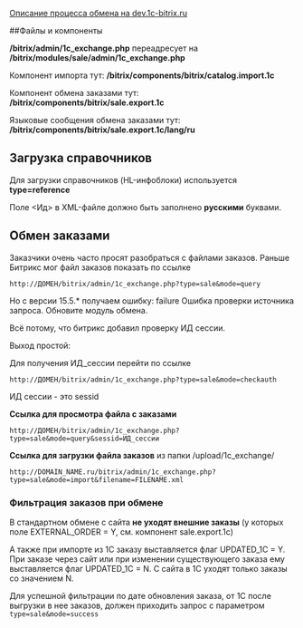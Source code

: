 [Описание процесса обмена на dev.1c-bitrix.ru](http://dev.1c-bitrix.ru/api_help/sale/algorithms/data_2_site.php)

##Файлы и компоненты

**/bitrix/admin/1c_exchange.php** переадресует на **/bitrix/modules/sale/admin/1c_exchange.php**

Компонент импорта тут: **/bitrix/components/bitrix/catalog.import.1c**

Компонент обмена заказами тут: **/bitrix/components/bitrix/sale.export.1c**

Языковые сообщения обмена заказами тут: **/bitrix/components/bitrix/sale.export.1c/lang/ru**


## Загрузка справочников

Для загрузки справочников (HL-инфоблоки) используется **type=reference**

Поле <Ид> в XML-файле должно быть заполнено **русскими** буквами.


## Обмен заказами

Заказчики очень часто просят разобраться с файлами заказов. Раньше Битрикс мог файл заказов показать по ссылке 
```
http://ДОМЕН/bitrix/admin/1c_exchange.php?type=sale&mode=query
```
Но с версии 15.5.* получаем ошибку: failure Ошибка проверки источника запроса. Обновите модуль обмена.

Всё потому, что битрикс добавил проверку ИД сессии.

Выход простой:

Для получения ИД_сессии перейти по ссылке
```
http://ДОМЕН/bitrix/admin/1c_exchange.php?type=sale&mode=checkauth
```
ИД сессии - это sessid

**Ссылка для просмотра файла с заказами**
```
http://ДОМЕН/bitrix/admin/1c_exchange.php?type=sale&mode=query&sessid=ИД_сессии
```

**Ссылка для загрузки файла заказов** из папки /upload/1c_exchange/
```
http://DOMAIN_NAME.ru/bitrix/admin/1c_exchange.php?type=sale&mode=import&filename=FILENAME.xml
```

### Фильтрация заказов при обмене

В стандартном обмене с сайта **не уходят внешние заказы** (у которых поле EXTERNAL_ORDER = Y, см. компонент sale.export.1c)

А также при импорте из 1С заказу выставляется флаг UPDATED_1C = Y. При заказе через сайт или при изменении существующего заказа ему выставляется флаг UPDATED_1C = N. C сайта в 1С уходят только заказы со значением N.

Для успешной фильтрации по дате обновления заказа, от 1С после выгрузки в нее заказов, должен приходить запрос с параметром `type=sale&mode=success`